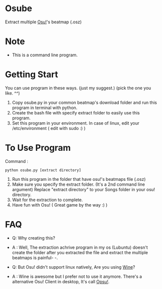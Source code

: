 # Osube
Extract multiple [Osu!](https://osu.ppy.sh/)'s beatmap (.osz)

# Note
- This is a command line program.

# Getting Start
You can use program in these ways.
(just my suggest.)
(pick the one you like. ^^)

1. Copy osube.py in your common beatmap's download folder and run this program in terminal with python.
2. Create the bash file with specify extract folder to easily use this program.
3. Set this program in your environment. In case of linux, edit your /etc/environment ( edit with sudo :) )

# To Use Program
Command :
```
python osube.py [extract directory]
```
1. Run this program in the folder that have osu!'s beatmaps file (.osz)
2. Make sure you specify the extract folder. (It's a 2nd command line argument)
Replace "extract directory" to your Songs folder in your osu! directory.
3. Wait for the extraction to complete.
4. Have fun with Osu! ( Great game by the way :) )

# FAQ
- Q: Why creating this?
- A : Well, The extraction achrive program in my os (Lubuntu) doesn't create the folder after you extracted the file and extract the multiple beatmaps is painful- -.

- Q: But Osu! didn't support linux natively, Are you using [Wine](https://www.winehq.org/)?
- A : Wine is awesome but I prefer not to use it anymore. There's a alternative Osu! Client in desktop, It's call [Opsu!](https://itdelatrisu.github.io/opsu/).

